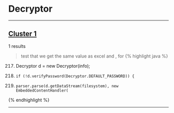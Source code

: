 # Decryptor

***

## [Cluster 1](./1)
1 results
> test that we get the same value as excel and , for 
{% highlight java %}
217. Decryptor d = new Decryptor(info);
220.     if (!d.verifyPassword(Decryptor.DEFAULT_PASSWORD)) {
226.     parser.parse(d.getDataStream(filesystem), new EmbeddedContentHandler(
{% endhighlight %}

***

